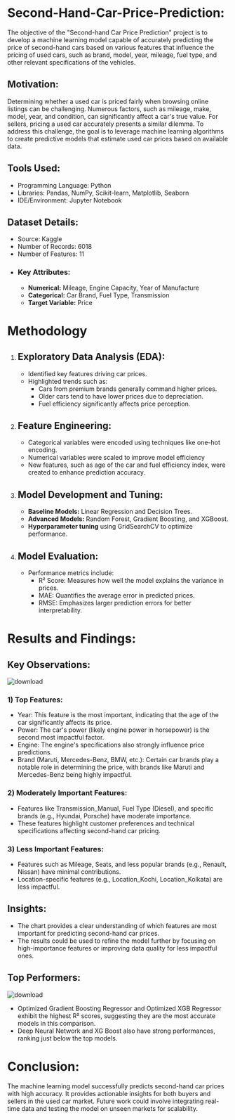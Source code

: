# Second-Hand-Car-Price-Prediction:
The objective of the "Second-hand Car Price Prediction" project is to develop a machine learning model capable of accurately predicting the price of second-hand cars based on various features that influence the pricing of used cars, such as brand, model, year, mileage, fuel type, and other relevant specifications of the vehicles.
## Motivation:
Determining whether a used car is priced fairly when browsing online listings can be challenging. Numerous factors, such as mileage, make, model, year, and condition, can significantly affect a car's true value. For sellers, pricing a used car accurately presents a similar dilemma. To address this challenge, the goal is to leverage machine learning algorithms to create predictive models that estimate used car prices based on available data.
## Tools Used:
- Programming Language: Python
- Libraries: Pandas, NumPy, Scikit-learn, Matplotlib, Seaborn
- IDE/Environment: Jupyter Notebook
## Dataset Details:
- Source: Kaggle
- Number of Records: 6018
- Number of Features: 11
- ### Key Attributes:
  - **Numerical:** Mileage, Engine Capacity, Year of Manufacture
  - **Categorical:** Car Brand, Fuel Type, Transmission
  - **Target Variable:** Price
 # Methodology
 1) ## Exploratory Data Analysis (EDA):
    - Identified key features driving car prices.
    - Highlighted trends such as:
      - Cars from premium brands generally command higher prices.
      - Older cars tend to have lower prices due to depreciation.
      - Fuel efficiency significantly affects price perception.
  2) ## Feature Engineering:
     - Categorical variables were encoded using techniques like one-hot encoding.
     - Numerical variables were scaled to improve model efficiency
     - New features, such as age of the car and fuel efficiency index, were created to enhance prediction accuracy.
  3) ## Model Development and Tuning:
     - **Baseline Models:** Linear Regression and Decision Trees.
     - **Advanced Models:** Random Forest, Gradient Boosting, and XGBoost.
     - **Hyperparameter tuning** using GridSearchCV to optimize performance.
  4) ## Model Evaluation:
     - Performance metrics include:
       - R² Score: Measures how well the model explains the variance in prices.
       - MAE: Quantifies the average error in predicted prices.
       - RMSE: Emphasizes larger prediction errors for better interpretability.
#  Results and Findings:
## Key Observations:
![download](https://github.com/user-attachments/assets/b868707f-150c-4713-950a-22dc655d8875)
### 1) Top Features:
- Year: This feature is the most important, indicating that the age of the car significantly affects its price.
- Power: The car's power (likely engine power in horsepower) is the second most impactful factor.
- Engine: The engine's specifications also strongly influence price predictions.
- Brand (Maruti, Mercedes-Benz, BMW, etc.): Certain car brands play a notable role in determining the price, with brands like Maruti and Mercedes-Benz being
  highly impactful.
### 2)  Moderately Important Features:
- Features like Transmission_Manual, Fuel Type (Diesel), and specific brands (e.g., Hyundai, Porsche) have moderate importance.
- These features highlight customer preferences and technical specifications affecting second-hand car pricing.
### 3) Less Important Features:
- Features such as Mileage, Seats, and less popular brands (e.g., Renault, Nissan) have minimal contributions.
- Location-specific features (e.g., Location_Kochi, Location_Kolkata) are less impactful.
## Insights:
- The chart provides a clear understanding of which features are most important for predicting second-hand car prices.
- The results could be used to refine the model further by focusing on high-importance features or improving data quality for less impactful ones.
## Top Performers:
![download](https://github.com/user-attachments/assets/7de155a1-2179-43c7-8a06-d55f0d00eb7c)
 - Optimized Gradient Boosting Regressor and Optimized XGB Regressor exhibit the highest R² scores, suggesting they are the most accurate models in this comparison.
 - Deep Neural Network and XG Boost also have strong performances, ranking just below the top models.
# Conclusion: 
The machine learning model successfully predicts second-hand car prices with high accuracy. It provides actionable insights for both buyers and sellers in the used car market. Future work could involve integrating real-time data and testing the model on unseen markets for scalability.
